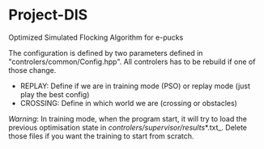# Project-DIS
Optimized Simulated Flocking Algorithm for e-pucks


The configuration is defined by two parameters defined in "controlers/common/Config.hpp". All controlers has to be rebuild if one of those change.

* REPLAY: Define if we are in training mode (PSO) or replay mode (just play the best config)
* CROSSING: Define in which world we are (crossing or obstacles)

*Warning*: In training mode, when the program start, it will try to load the previous optimisation state in _controlers/supervisor/results_*.txt_. Delete those files if you want the training to start from scratch.

